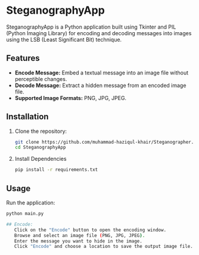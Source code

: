 # SteganographyApp

SteganographyApp is a Python application built using Tkinter and PIL (Python Imaging Library) for encoding and decoding messages into images using the LSB (Least Significant Bit) technique.

## Features

- **Encode Message:** Embed a textual message into an image file without perceptible changes.
- **Decode Message:** Extract a hidden message from an encoded image file.
- **Supported Image Formats:** PNG, JPG, JPEG.

## Installation

1. Clone the repository:
   ```bash
   git clone https://github.com/muhammad-haziqul-khair/Steganographer.git
   cd SteganographyApp
2. Install Dependencies
   ```bash
   pip install -r requirements.txt

## Usage
Run the application:
```bash
python main.py

## Encode:
   Click on the "Encode" button to open the encoding window.
   Browse and select an image file (PNG, JPG, JPEG).
   Enter the message you want to hide in the image.
   Click "Encode" and choose a location to save the output image file.
